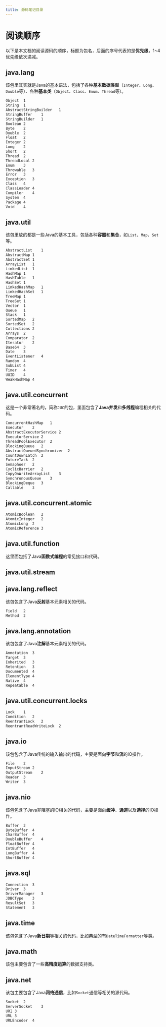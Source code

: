 ```yaml
---
title: 源码笔记目录
---
```


# 阅读顺序

以下是本文档的阅读源码的顺序，标题为包名，后面的序号代表的是**优先级**，1~4优先级依次递减。

## java.lang

该包里其实就是Java的基本语法，包括了各种**基本数据类型**（`Integer`、`Long`、`Double`等）、各种**基本类**（`Object`、`Class`、`Enum`、`Thread`等）。

```md
Object  1
String  1
AbstractStringBuilder   1
StringBuffer    1
StringBuilder   1
Boolean 2
Byte    2
Double  2
Float   2
Integer 2
Long    2
Short   2
Thread  2
ThreadLocal 2
Enum    3
Throwable   3
Error   3
Exception   3
Class   4
ClassLoader 4
Compiler    4
System  4
Package 4
Void    4
```

## java.util

该包里放的都是一些Java的基本工具，包括各种**容器**和**集合**，如`List`、`Map`、`Set`等。

```md
AbstractList    1
AbstractMap 1
AbstractSet 1
ArrayList   1
LinkedList  1
HashMap 1
HashTable   1
HashSet 1
LinkedHashMap   1
LinkedHashSet   1
TreeMap 1
TreeSet 1
Vector  1
Queue   1
Stack   1
SortedMap   2
SortedSet   2
Collections 2
Arrays  2
Comparator  2
Iterator    2
Base64  3
Date    3
EventListener   4
Random  4
SubList 4
Timer   4
UUID    4
WeakHashMap 4
```

## java.util.concurrent

这是一个非常著名的，简称`JUC`的包，里面包含了**Java并发**和**多线程**编程相关的代码。

```md
ConcurrentHashMap   1
Executor    2
AbstractExecutorService 2
ExecutorService 2
ThreadPoolExecutor  2
BlockingQueue   2
AbstractQueuedSynchronizer  2
CountDownLatch  2
FutureTask  2
Semaphoer   2
CyclicBarrier   2
CopyOnWriteArrayList    3
SynchronousQueue    3
BlockingDeque   3
Callable    3
```

## java.util.concurrent.atomic

```md
AtomicBoolean   2
AtomicInteger   2
AtomicLong  2
AtomicReference 3
```

## java.util.function

这里面包括了Java**函数式编程**的常见接口和代码。

## java.util.stream

## java.lang.reflect

该包包含了Java**反射**基本元素相关的代码。

```md
Field   2
Method  2
```

## java.lang.annotation

该包包含了Java**注解**基本元素相关的代码。

```md
Annotation  3
Target  3
Inherited   3
Retention   3
Documented  4
ElementType 4
Native  4
Repeatable  4
```

## java.util.concurrent.locks

```md
Lock    1
Condition   2
ReentrantLock   2
ReentrantReadWriteLock  2
```

## java.io

该包包含了Java传统的输入输出的代码，主要是面向**字节**和**流**的IO操作。

```md
File    2
InputStream 2
OutputStream    2
Reader  3
Writer  3
```

## java.nio

该包包含了Java非阻塞的IO相关的代码，主要是面向**缓冲**、**通道**以及**选择**的IO操作。

```md
Buffer  3
ByteBuffer  4
CharBuffer  4
DoubleBuffer    4
FloatBuffer 4
IntBuffer   4
LongBuffer  4
ShortBuffer 4
```

## java.sql

```md
Connection  3
Driver  3
DriverManager   3
JDBCType    3
ResultSet   3
Statement   3
```

## java.time

该包包含了Java**新日期**等相关的代码，比如典型的有`DateTimeFormatter`等类。

## java.math

该包主要包含了一些**高精度运算**的数据支持类。

## java.net

该包主要包含了Java**网络通信**，比如`Socket`通信等相关的源代码。

```md
Socket  2
ServerSocket    3
URI 3
URL 3
URLEncoder  4
```